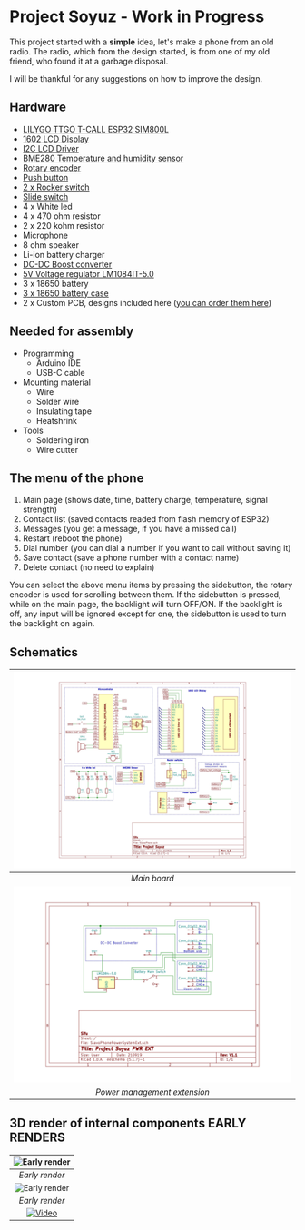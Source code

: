 Project Soyuz - Work in Progress
=====================

This project started with a __simple__ idea, let's make a phone from an old radio.
The radio, which from the design started, is from one of my old friend, who found it at a garbage disposal.

I will be thankful for any suggestions on how to improve the design.

Hardware
--------

* [LILYGO TTGO T-CALL ESP32 SIM800L](https://www.aliexpress.com/item/33045221960.html "Order here")
* [1602 LCD Display](https://www.hestore.hu/prod_10036401.html "Order here")
* [I2C LCD Driver](https://www.hestore.hu/prod_10035516.html "Order here")
* [BME280 Temperature and humidity sensor](https://www.hestore.hu/prod_10039068.html "Order here")
* [Rotary encoder](https://www.hestore.hu/prod_10040813.html "Order here")
* [Push button](https://www.hestore.hu/prod_10028247.html "Order here")
* [2 x Rocker switch](https://www.hestore.hu/prod_10028128.html "Order here")
* [Slide switch](https://www.hestore.hu/prod_10042063.html "Order here")
* 4 x White led
* 4 x 470 ohm resistor
* 2 x 220 kohm resistor
* Microphone
* 8 ohm speaker
* Li-ion battery charger
* [DC-DC Boost converter](https://www.hestore.hu/prod_10042081.html "Order here")
* [5V Voltage regulator LM1084IT-5.0](https://www.hestore.hu/prod_10026480.html "Order here")
* 3 x 18650 battery
* [3 x 18650 battery case](https://www.hestore.hu/prod_10037304.html "Order here")
* 2 x Custom PCB, designs included here ([you can order them here](https://jlcpcb.com/ "JLC PCB"))

Needed for assembly
-------------------

* Programming
	* Arduino IDE
	* USB-C cable
* Mounting material
	* Wire
	* Solder wire
	* Insulating tape
	* Heatshrink
* Tools
	* Soldering iron
	* Wire cutter
	
The menu of the phone
---------------------

1. Main page (shows date, time, battery charge, temperature, signal strength)
1. Contact list (saved contacts readed from flash memory of ESP32)
1. Messages (you get a message, if you have a missed call)
1. Restart (reboot the phone)
1. Dial number (you can dial a number if you want to call without saving it)
1. Save contact (save a phone number with a contact name)
1. Delete contact (no need to explain)

You can select the above menu items by pressing the sidebutton, the rotary encoder is used for scrolling between them.
If the sidebutton is pressed, while on the main page, the backlight will turn OFF/ON.
If the backlight is off, any input will be ignored except for one, the sidebutton is used to turn the backlight on again.

Schematics
----------
|![Schematic](https://github.com/hidvegarpi/Prog2_Project/blob/main/PCB%20files/Schematics/Project%20Soyuz%20Schematic.jpg)|
|:--:|
|*Main board*|
|![Schematic](https://github.com/hidvegarpi/Prog2_Project/blob/main/PCB%20files/Schematics/Project%20Soyuz%20PWR%20EXT%20Schematic.jpg)|
|*Power management extension*|


3D render of internal components EARLY RENDERS
--------------------------------

|![Early render](https://github.com/hidvegarpi/Prog2_Project/blob/main/3D%20Renders/early_render_of_internal_components_1.png)|
|:--:|
|*Early render*|
|![Early render](https://github.com/hidvegarpi/Prog2_Project/blob/main/3D%20Renders/early_render_of_internal_components_1.gif)|
|*Early render*|
|[![Video](https://img.youtube.com/vi/-1axZrk7Lxg/maxresdefault.jpg)](https://youtu.be/-1axZrk7Lxg)|
